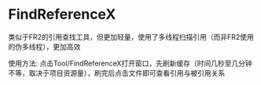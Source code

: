 # FindReferenceX
类似于FR2的引用查找工具，但更加轻量，使用了多线程扫描引用（而非FR2使用的伪多线程），更加高效

使用方法: 点击Tool/FindReferenceX打开窗口，先刷新缓存（时间几秒至几分钟不等，取决于项目资源量），刷完后点击文件即可查看引用与被引用关系
